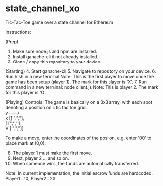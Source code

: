 # state_channel_xo
Tic-Tac-Toe game over a state channel for Ethereum

Instructions:

(Prep)
1. Make sure node.js and npm are installed.
2. Install ganache-cli if not already installed.
3. Clone / copy  this repository to your device.

(Starting)
4. Start ganache-cli
5. Navigate to repository on your device.
6. Run h.sh in a new terminal
  Note: This is the first player to move once the game has been setup (player 1). The mark for this player is 'X'.
7. Run command in a new terminal: node client.js
  Note: This is player 2. The mark for this player is 'O'.

(Playing)
Controls:
The game is basically on a 3x3 array, with each spot denoting a position on a tic tac toe grid.  
  y--->   
 x [['','',''],   
 | ['','',''],  
 V ['','','']]  
 
To make a move, enter the coordinates of the positon, e.g. enter '00' to place mark at (0,0).

8. The player 1 must make the first move.
9. Next, player 2 ... and so on.
9. When someone wins, the funds are automatically transferred.

Note: In current implementation, the initial escrow funds are hardcoded. Player1 : 10, Player2 : 20
